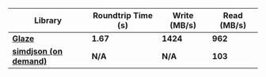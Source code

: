 
| Library                                                      | Roundtrip Time (s) | Write (MB/s) | Read (MB/s) |
| ------------------------------------------------------------ | ------------------ | ------------ | ----------- |
| [**Glaze**](https://github.com/stephenberry/glaze) | **1.67** | **1424** | **962** |
| [**simdjson (on demand)**](https://github.com/simdjson/simdjson) | **N/A** | **N/A** | **103** |